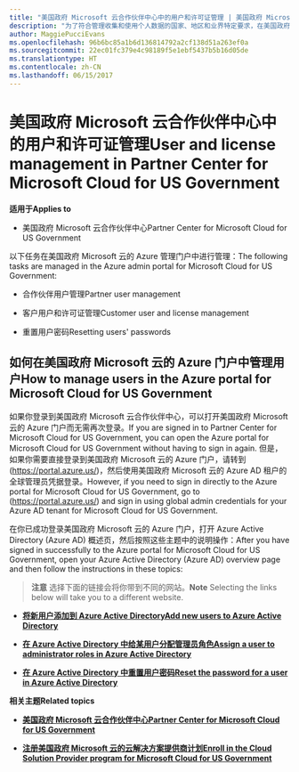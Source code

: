 ```yaml
---
title: "美国政府 Microsoft 云合作伙伴中心中的用户和许可证管理 | 美国政府 Microsoft 云合作伙伴中心"
description: "为了符合管理收集和使用个人数据的国家、地区和业界特定要求，在美国政府 Microsoft 云合作伙伴中心中尚未提供用户管理功能。 但是，可以在美国政府 Microsoft 云的 Azure 门户中添加和管理用户。"
author: MaggiePucciEvans
ms.openlocfilehash: 96b6bc85a1b6d136814792a2cf138d51a263ef0a
ms.sourcegitcommit: 22ec01fc379e4c98189f5e1ebf5437b5b16d05de
ms.translationtype: HT
ms.contentlocale: zh-CN
ms.lasthandoff: 06/15/2017
---
```

# <a name="user-and-license-management-in-partner-center-for-microsoft-cloud-for-us-government"></a><span data-ttu-id="5518b-104">美国政府 Microsoft 云合作伙伴中心中的用户和许可证管理</span><span class="sxs-lookup"><span data-stu-id="5518b-104">User and license management in Partner Center for Microsoft Cloud for US Government</span></span>

**<span data-ttu-id="5518b-105">适用于</span><span class="sxs-lookup"><span data-stu-id="5518b-105">Applies to</span></span>**

-  <span data-ttu-id="5518b-106">美国政府 Microsoft 云合作伙伴中心</span><span class="sxs-lookup"><span data-stu-id="5518b-106">Partner Center for Microsoft Cloud for US Government</span></span>

<span data-ttu-id="5518b-107">以下任务在美国政府 Microsoft 云的 Azure 管理门户中进行管理：</span><span class="sxs-lookup"><span data-stu-id="5518b-107">The following tasks are managed in the Azure admin portal for Microsoft Cloud for US Government:</span></span>

- <span data-ttu-id="5518b-108">合作伙伴用户管理</span><span class="sxs-lookup"><span data-stu-id="5518b-108">Partner user management</span></span>

- <span data-ttu-id="5518b-109">客户用户和许可证管理</span><span class="sxs-lookup"><span data-stu-id="5518b-109">Customer user and license management</span></span>

- <span data-ttu-id="5518b-110">重置用户密码</span><span class="sxs-lookup"><span data-stu-id="5518b-110">Resetting users' passwords</span></span>


## <a name="how-to-manage-users-in-the-azure-portal-for-microsoft-cloud-for-us-government"></a><span data-ttu-id="5518b-111">如何在美国政府 Microsoft 云的 Azure 门户中管理用户</span><span class="sxs-lookup"><span data-stu-id="5518b-111">How to manage users in the Azure portal for Microsoft Cloud for US Government</span></span>

<span data-ttu-id="5518b-112">如果你登录到美国政府 Microsoft 云合作伙伴中心，可以打开美国政府 Microsoft 云的 Azure 门户而无需再次登录。</span><span class="sxs-lookup"><span data-stu-id="5518b-112">If you are signed in to Partner Center for Microsoft Cloud for US Government, you can open the Azure portal for Microsoft Cloud for US Government without having to sign in again.</span></span> <span data-ttu-id="5518b-113">但是，如果你需要直接登录到美国政府 Microsoft 云的 Azure 门户，请转到 (https://portal.azure.us/)，然后使用美国政府 Microsoft 云的 Azure AD 租户的全球管理员凭据登录。</span><span class="sxs-lookup"><span data-stu-id="5518b-113">However, if you need to sign in directly to the Azure portal for Microsoft Cloud for US Government, go to (https://portal.azure.us/) and sign in using global admin credentials for your Azure AD tenant for Microsoft Cloud for US Government.</span></span>

<span data-ttu-id="5518b-114">在你已成功登录美国政府 Microsoft 云的 Azure 门户，打开 Azure Active Directory (Azure AD) 概述页，然后按照这些主题中的说明操作：</span><span class="sxs-lookup"><span data-stu-id="5518b-114">After you have signed in successfully to the Azure portal for Microsoft Cloud for US Government, open your Azure Active Directory (Azure AD) overview page and then follow the instructions in these topics:</span></span>

><span data-ttu-id="5518b-115">**注意**
 选择下面的链接会将你带到不同的网站。</span><span class="sxs-lookup"><span data-stu-id="5518b-115">**Note**
 Selecting the links below will take you to a different website.</span></span> 

-  [**<span data-ttu-id="5518b-116">将新用户添加到 Azure Active Directory</span><span class="sxs-lookup"><span data-stu-id="5518b-116">Add new users to Azure Active Directory</span></span>**](https://docs.microsoft.com/azure/active-directory/active-directory-users-create-azure-portal)

-  [**<span data-ttu-id="5518b-117">在 Azure Active Directory 中给某用户分配管理员角色</span><span class="sxs-lookup"><span data-stu-id="5518b-117">Assign a user to administrator roles in Azure Active Directory</span></span>**](https://docs.microsoft.com/azure/active-directory/active-directory-users-assign-role-azure-portal)

-  [**<span data-ttu-id="5518b-118">在 Azure Active Directory 中重置用户密码</span><span class="sxs-lookup"><span data-stu-id="5518b-118">Reset the password for a user in Azure Active Directory</span></span>**](https://docs.microsoft.com/azure/active-directory/active-directory-users-reset-password-azure-portal)

**<span data-ttu-id="5518b-119">相关主题</span><span class="sxs-lookup"><span data-stu-id="5518b-119">Related topics</span></span>**

-  [**<span data-ttu-id="5518b-120">美国政府 Microsoft 云合作伙伴中心</span><span class="sxs-lookup"><span data-stu-id="5518b-120">Partner Center for Microsoft Cloud for US Government</span></span>**](partner-center-for-microsoft-us-govt-cloud.md)

-  [**<span data-ttu-id="5518b-121">注册美国政府 Microsoft 云的云解决方案提供商计划</span><span class="sxs-lookup"><span data-stu-id="5518b-121">Enroll in the Cloud Solution Provider program for Microsoft Cloud for US Government</span></span>**](enroll-in-csp-for-microsoft-us-govt-cloud.md)
